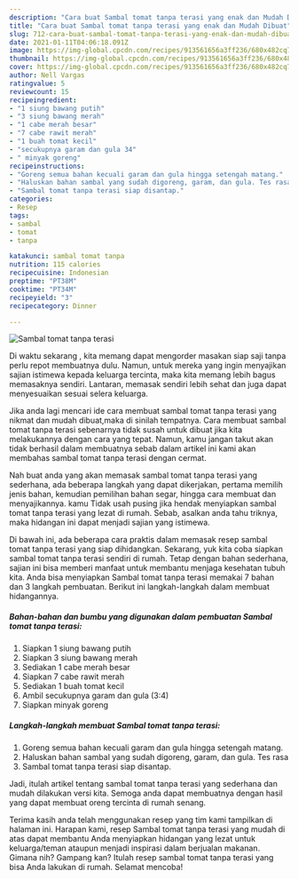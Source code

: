 ```yaml
---
description: "Cara buat Sambal tomat tanpa terasi yang enak dan Mudah Dibuat"
title: "Cara buat Sambal tomat tanpa terasi yang enak dan Mudah Dibuat"
slug: 712-cara-buat-sambal-tomat-tanpa-terasi-yang-enak-dan-mudah-dibuat
date: 2021-01-11T04:06:18.091Z
image: https://img-global.cpcdn.com/recipes/913561656a3ff236/680x482cq70/sambal-tomat-tanpa-terasi-foto-resep-utama.jpg
thumbnail: https://img-global.cpcdn.com/recipes/913561656a3ff236/680x482cq70/sambal-tomat-tanpa-terasi-foto-resep-utama.jpg
cover: https://img-global.cpcdn.com/recipes/913561656a3ff236/680x482cq70/sambal-tomat-tanpa-terasi-foto-resep-utama.jpg
author: Nell Vargas
ratingvalue: 5
reviewcount: 15
recipeingredient:
- "1 siung bawang putih"
- "3 siung bawang merah"
- "1 cabe merah besar"
- "7 cabe rawit merah"
- "1 buah tomat kecil"
- "secukupnya garam dan gula 34"
- " minyak goreng"
recipeinstructions:
- "Goreng semua bahan kecuali garam dan gula hingga setengah matang."
- "Haluskan bahan sambal yang sudah digoreng, garam, dan gula. Tes rasa"
- "Sambal tomat tanpa terasi siap disantap."
categories:
- Resep
tags:
- sambal
- tomat
- tanpa

katakunci: sambal tomat tanpa 
nutrition: 115 calories
recipecuisine: Indonesian
preptime: "PT38M"
cooktime: "PT34M"
recipeyield: "3"
recipecategory: Dinner

---
```



![Sambal tomat tanpa terasi](https://img-global.cpcdn.com/recipes/913561656a3ff236/680x482cq70/sambal-tomat-tanpa-terasi-foto-resep-utama.jpg)

Di waktu  sekarang , kita memang dapat mengorder masakan siap saji tanpa perlu repot membuatnya dulu. Namun, untuk mereka yang ingin menyajikan sajian istimewa kepada keluarga tercinta, maka kita memang lebih bagus memasaknya sendiri. Lantaran, memasak sendiri lebih sehat dan juga dapat menyesuaikan sesuai selera keluarga.

Jika anda lagi mencari ide cara membuat sambal tomat tanpa terasi yang nikmat dan mudah dibuat,maka di sinilah tempatnya. Cara membuat sambal tomat tanpa terasi  sebenarnya tidak susah untuk dibuat jika kita melakukannya dengan cara yang tepat. Namun, kamu jangan takut akan tidak berhasil dalam membuatnya 
sebab dalam artikel ini kami akan membahas sambal tomat tanpa terasi dengan cermat.  



Nah buat anda yang akan memasak sambal tomat tanpa terasi yang sederhana, ada beberapa langkah yang dapat dikerjakan, pertama memilih jenis bahan, kemudian pemilihan bahan segar, hingga cara membuat dan menyajikannya. kamu Tidak usah pusing jika hendak menyiapkan sambal tomat tanpa terasi yang lezat di rumah. Sebab, asalkan anda  tahu triknya, maka hidangan ini dapat menjadi sajian yang istimewa.

Di bawah ini, ada beberapa cara praktis  dalam memasak resep sambal tomat tanpa terasi yang siap dihidangkan. Sekarang, yuk kita coba siapkan sambal tomat tanpa terasi sendiri di rumah. Tetap dengan bahan sederhana, sajian ini bisa memberi manfaat untuk membantu menjaga kesehatan tubuh kita. Anda bisa menyiapkan Sambal tomat tanpa terasi memakai 7 bahan dan 3 langkah pembuatan. Berikut ini langkah-langkah dalam membuat hidangannya.

<!--inarticleads1-->

##### Bahan-bahan dan bumbu yang digunakan dalam pembuatan Sambal tomat tanpa terasi:

1. Siapkan 1 siung bawang putih
1. Siapkan 3 siung bawang merah
1. Sediakan 1 cabe merah besar
1. Siapkan 7 cabe rawit merah
1. Sediakan 1 buah tomat kecil
1. Ambil secukupnya garam dan gula (3:4)
1. Siapkan  minyak goreng




<!--inarticleads2-->

##### Langkah-langkah membuat Sambal tomat tanpa terasi:

1. Goreng semua bahan kecuali garam dan gula hingga setengah matang.
1. Haluskan bahan sambal yang sudah digoreng, garam, dan gula. Tes rasa
1. Sambal tomat tanpa terasi siap disantap.




Jadi, itulah artikel tentang  sambal tomat tanpa terasi  yang sederhana dan mudah dilakukan versi kita. Semoga anda dapat membuatnya dengan hasil yang dapat membuat oreng tercinta di rumah senang. 

Terima kasih anda telah menggunakan resep yang tim kami tampilkan di halaman ini. Harapan kami, resep  Sambal tomat tanpa terasi yang mudah di atas dapat membantu Anda menyiapkan hidangan yang lezat untuk keluarga/teman ataupun menjadi inspirasi dalam berjualan makanan. Gimana nih? Gampang kan? Itulah resep sambal tomat tanpa terasi yang bisa Anda lakukan di rumah. Selamat mencoba!


